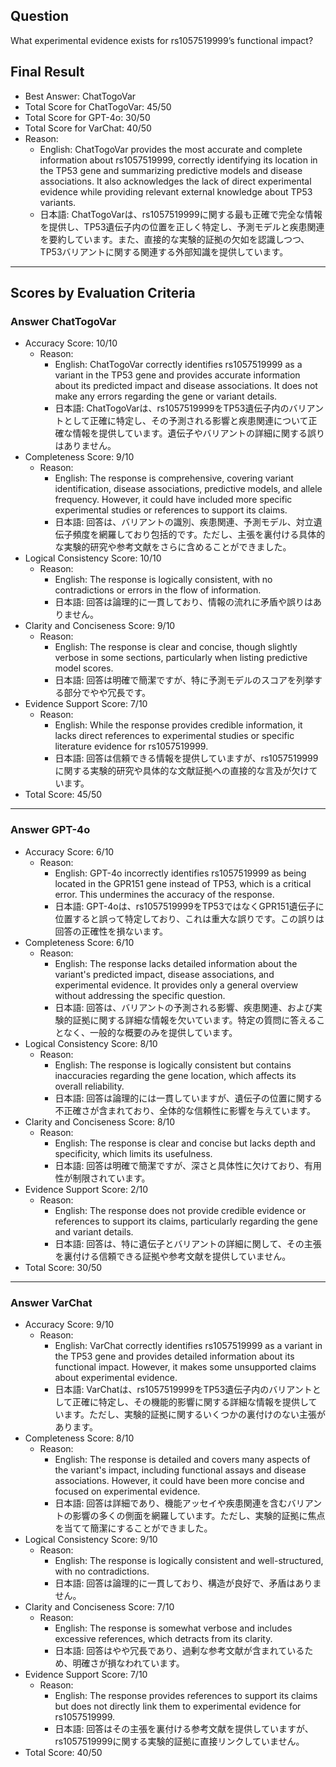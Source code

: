 ## Question

What experimental evidence exists for rs1057519999’s functional impact?

## Final Result

- Best Answer: ChatTogoVar
- Total Score for ChatTogoVar: 45/50
- Total Score for GPT-4o: 30/50
- Total Score for VarChat: 40/50
- Reason:
  - English: ChatTogoVar provides the most accurate and complete information about rs1057519999, correctly identifying its location in the TP53 gene and summarizing predictive models and disease associations. It also acknowledges the lack of direct experimental evidence while providing relevant external knowledge about TP53 variants.
  - 日本語: ChatTogoVarは、rs1057519999に関する最も正確で完全な情報を提供し、TP53遺伝子内の位置を正しく特定し、予測モデルと疾患関連を要約しています。また、直接的な実験的証拠の欠如を認識しつつ、TP53バリアントに関する関連する外部知識を提供しています。

---

## Scores by Evaluation Criteria

### Answer ChatTogoVar
- Accuracy Score: 10/10
  - Reason: 
    - English: ChatTogoVar correctly identifies rs1057519999 as a variant in the TP53 gene and provides accurate information about its predicted impact and disease associations. It does not make any errors regarding the gene or variant details.
    - 日本語: ChatTogoVarは、rs1057519999をTP53遺伝子内のバリアントとして正確に特定し、その予測される影響と疾患関連について正確な情報を提供しています。遺伝子やバリアントの詳細に関する誤りはありません。
- Completeness Score: 9/10
  - Reason: 
    - English: The response is comprehensive, covering variant identification, disease associations, predictive models, and allele frequency. However, it could have included more specific experimental studies or references to support its claims.
    - 日本語: 回答は、バリアントの識別、疾患関連、予測モデル、対立遺伝子頻度を網羅しており包括的です。ただし、主張を裏付ける具体的な実験的研究や参考文献をさらに含めることができました。
- Logical Consistency Score: 10/10
  - Reason: 
    - English: The response is logically consistent, with no contradictions or errors in the flow of information.
    - 日本語: 回答は論理的に一貫しており、情報の流れに矛盾や誤りはありません。
- Clarity and Conciseness Score: 9/10
  - Reason: 
    - English: The response is clear and concise, though slightly verbose in some sections, particularly when listing predictive model scores.
    - 日本語: 回答は明確で簡潔ですが、特に予測モデルのスコアを列挙する部分でやや冗長です。
- Evidence Support Score: 7/10
  - Reason: 
    - English: While the response provides credible information, it lacks direct references to experimental studies or specific literature evidence for rs1057519999.
    - 日本語: 回答は信頼できる情報を提供していますが、rs1057519999に関する実験的研究や具体的な文献証拠への直接的な言及が欠けています。
- Total Score: 45/50

---

### Answer GPT-4o
- Accuracy Score: 6/10
  - Reason: 
    - English: GPT-4o incorrectly identifies rs1057519999 as being located in the GPR151 gene instead of TP53, which is a critical error. This undermines the accuracy of the response.
    - 日本語: GPT-4oは、rs1057519999をTP53ではなくGPR151遺伝子に位置すると誤って特定しており、これは重大な誤りです。この誤りは回答の正確性を損ないます。
- Completeness Score: 6/10
  - Reason: 
    - English: The response lacks detailed information about the variant's predicted impact, disease associations, and experimental evidence. It provides only a general overview without addressing the specific question.
    - 日本語: 回答は、バリアントの予測される影響、疾患関連、および実験的証拠に関する詳細な情報を欠いています。特定の質問に答えることなく、一般的な概要のみを提供しています。
- Logical Consistency Score: 8/10
  - Reason: 
    - English: The response is logically consistent but contains inaccuracies regarding the gene location, which affects its overall reliability.
    - 日本語: 回答は論理的には一貫していますが、遺伝子の位置に関する不正確さが含まれており、全体的な信頼性に影響を与えています。
- Clarity and Conciseness Score: 8/10
  - Reason: 
    - English: The response is clear and concise but lacks depth and specificity, which limits its usefulness.
    - 日本語: 回答は明確で簡潔ですが、深さと具体性に欠けており、有用性が制限されています。
- Evidence Support Score: 2/10
  - Reason: 
    - English: The response does not provide credible evidence or references to support its claims, particularly regarding the gene and variant details.
    - 日本語: 回答は、特に遺伝子とバリアントの詳細に関して、その主張を裏付ける信頼できる証拠や参考文献を提供していません。
- Total Score: 30/50

---

### Answer VarChat
- Accuracy Score: 9/10
  - Reason: 
    - English: VarChat correctly identifies rs1057519999 as a variant in the TP53 gene and provides detailed information about its functional impact. However, it makes some unsupported claims about experimental evidence.
    - 日本語: VarChatは、rs1057519999をTP53遺伝子内のバリアントとして正確に特定し、その機能的影響に関する詳細な情報を提供しています。ただし、実験的証拠に関するいくつかの裏付けのない主張があります。
- Completeness Score: 8/10
  - Reason: 
    - English: The response is detailed and covers many aspects of the variant's impact, including functional assays and disease associations. However, it could have been more concise and focused on experimental evidence.
    - 日本語: 回答は詳細であり、機能アッセイや疾患関連を含むバリアントの影響の多くの側面を網羅しています。ただし、実験的証拠に焦点を当てて簡潔にすることができました。
- Logical Consistency Score: 9/10
  - Reason: 
    - English: The response is logically consistent and well-structured, with no contradictions.
    - 日本語: 回答は論理的に一貫しており、構造が良好で、矛盾はありません。
- Clarity and Conciseness Score: 7/10
  - Reason: 
    - English: The response is somewhat verbose and includes excessive references, which detracts from its clarity.
    - 日本語: 回答はやや冗長であり、過剰な参考文献が含まれているため、明確さが損なわれています。
- Evidence Support Score: 7/10
  - Reason: 
    - English: The response provides references to support its claims but does not directly link them to experimental evidence for rs1057519999.
    - 日本語: 回答はその主張を裏付ける参考文献を提供していますが、rs1057519999に関する実験的証拠に直接リンクしていません。
- Total Score: 40/50